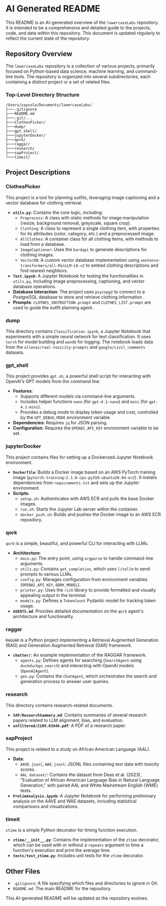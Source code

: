 # AI Generated README

This README is an AI-generated overview of the `lowercaseLabs` repository. It is intended to be a comprehensive and detailed guide to the projects, code, and data within this repository. This document is updated regularly to reflect the current state of the repository.

## Repository Overview

The `lowercaseLabs` repository is a collection of various projects, primarily focused on Python-based data science, machine learning, and command-line tools. The repository is organized into several subdirectories, each containing a distinct project or a set of related files.

### Top-Level Directory Structure

```
/Users/zaysola/Documents/lowercaseLabs/
├───.gitignore
├───README.md
├───.git/...
├───ClothesPicker/
├───dump/
├───gpt_shell/
├───jupyterDocker/
├───qork/
├───raggar/
├───research/
├───sapProject/
└───timeit/
```

## Project Descriptions

### ClothesPicker

This project is a tool for planning outfits, leveraging image captioning and a vector database for clothing retrieval.

-   **`utils.py`**: Contains the core logic, including:
    -   `Preprocess`: A class with static methods for image manipulation (resize, background removal, greyscale, square crop).
    -   `Clothing`: A class to represent a single clothing item, with properties for its attributes (color, category, etc.) and a preprocessed image.
    -   `AllClothes`: A container class for all clothing items, with methods to load from a database.
    -   `ImageCaptioner`: Uses the `bardapi` to generate descriptions for clothing images.
    -   `VectorDB`: A custom vector database implementation using `sentence-transformers/all-MiniLM-L6-v2` to embed clothing descriptions and find nearest neighbors.
-   **`Test.ipynb`**: A Jupyter Notebook for testing the functionalities in `utils.py`, including image preprocessing, captioning, and vector database operations.
-   **Database Interaction**: The project uses `psycopg2` to connect to a PostgreSQL database to store and retrieve clothing information.
-   **Prompts**: `CLOTHES_INSTRUCTION.prompt` and `CLOTHES_LIST.prompt` are used to guide the outfit planning agent.

### dump

This directory contains `Classification.ipynb`, a Jupyter Notebook that experiments with a simple neural network for text classification. It uses `torch` for model building and `wandb` for logging. The notebook loads data from the `allenai/real-toxicity-prompts` and `google/civil_comments` datasets.

### gpt_shell

This project provides `gpt.sh`, a powerful shell script for interacting with OpenAI's GPT models from the command line.

-   **Features**:
    -   Supports different models via command-line arguments.
    -   Includes helper functions `nano` (for `gpt-4.1-nano`) and `mini` (for `gpt-4.1-mini`).
    -   Provides a debug mode to display token usage and cost, controlled by the `GPT_DEBUG_MODE` environment variable.
-   **Dependencies**: Requires `jq` for JSON parsing.
-   **Configuration**: Requires the `OPENAI_API_KEY` environment variable to be set.

### jupyterDocker

This project contains files for setting up a Dockerized Jupyter Notebook environment.

-   **`Dockerfile`**: Builds a Docker image based on an AWS PyTorch training image (`pytorch-training:2.1.0-cpu-py310-ubuntu20.04-ec2`). It installs dependencies from `requirements.txt` and sets up the Jupyter environment.
-   **Scripts**:
    -   `setup.sh`: Authenticates with AWS ECR and pulls the base Docker images.
    -   `run.sh`: Starts the Jupyter Lab server within the container.
    -   `docker_push.sh`: Builds and pushes the Docker image to an AWS ECR repository.

### qork

`qork` is a simple, beautiful, and powerful CLI for interacting with LLMs.

-   **Architecture**:
    -   `main.py`: The entry point, using `argparse` to handle command-line arguments.
    -   `utils.py`: Contains `get_completion`, which uses `litellm` to send prompts to various LLMs.
    -   `config.py`: Manages configuration from environment variables (`OPENAI_API_KEY`, `QORK_MODEL`).
    -   `printer.py`: Uses the `rich` library to provide formatted and visually appealing output in the terminal.
    -   `models.py`: Defines a `TokenCount` Pydantic model for tracking token usage.
-   **`AGENTS.md`**: Provides detailed documentation on the `qork` agent's architecture and functionality.

### raggar

`RAGGAR` is a Python project implementing a Retrieval Augmented Generation (RAG) and Generation Augmented Retrieval (GAR) framework.

-   **`chatter/`**: An example implementation of the RAGGAR framework.
    -   `agents.py`: Defines agents for searching (`SearchAgent` using `duckduckgo_search`) and interacting with OpenAI models (`OpenAIAgent`).
    -   `gen.py`: Contains the `ChatAgent`, which orchestrates the search and generation process to answer user queries.

### research

This directory contains research-related documents.

-   **`SAP/ResearchSummary.md`**: Contains summaries of several research papers related to LLM alignment, bias, and evaluation.
-   **`unfiltered/2109.03646.pdf`**: A PDF of a research paper.

### sapProject

This project is related to a study on African American Language (AAL).

-   **Data**:
    -   `AAVE.jsonl`, `WAE.jsonl`: JSONL files containing text data with toxicity scores.
    -   `AAL dataset/`: Contains the dataset from Deas et al. (2023), "Evaluation of African American Language Bias in Natural Language Generation," with paired AAL and White Mainstream English (WME) texts.
-   **`PrelimAnalysis.ipynb`**: A Jupyter Notebook for performing preliminary analysis on the AAVE and WAE datasets, including statistical comparisons and visualizations.

### timeit

`ztime` is a simple Python decorator for timing function execution.

-   **`ztime/__init__.py`**: Contains the implementation of the `ztime` decorator, which can be used with or without a `repeats` argument to time a function's execution and print the average time.
-   **`tests/test_ztime.py`**: Includes unit tests for the `ztime` decorator.

## Other Files

-   `.gitignore`: A file specifying which files and directories to ignore in Git.
-   `README.md`: The main README for the repository.

This AI-generated README will be updated as the repository evolves.
